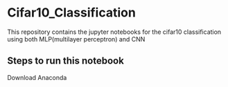 # Cifar10_Classification
This repository contains the jupyter notebooks for the cifar10 classification using both MLP(multilayer perceptron) and CNN
## Steps to run this notebook
Download Anaconda
